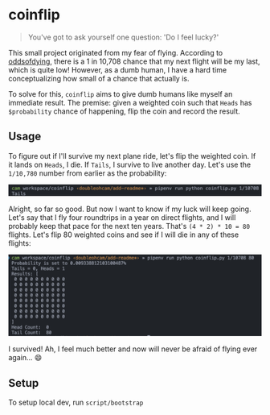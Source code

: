# coinflip

> You've got to ask yourself one question: 'Do I feel lucky?'

This small project originated from my fear of flying. According to [oddsofdying](https://oddsofdying.com/plane/), there is a 1 in 10,708 chance that my next flight will be my last, which is quite low! However, as a dumb human, I have a hard time conceptualizing how small of a chance that actually is.

To solve for this, `coinflip` aims to give dumb humans like myself an immediate result. The premise: given a weighted coin such that `Heads` has `$probability` chance of happening, flip the coin and record the result.

## Usage

To figure out if I'll survive my next plane ride, let's flip the weighted coin. If it lands on `Heads`, I die. If `Tails`, I survive to live another day. Let's use the `1/10,780` number from earlier as the probability:

![flipping a coin](./docs/images/coinflip_plane_crash.png)

Alright, so far so good. But now I want to know if my luck will keep going. Let's say that I fly four roundtrips in a year on direct flights, and I will probably keep that pace for the next ten years. That's `(4 * 2) * 10 = 80` flights. Let's flip 80 weighted coins and see if I will die in any of these flights:

![flipping many coins](./docs/images/coinflips_plane_crash.png)

I survived! Ah, I feel much better and now will never be afraid of flying ever again... :smile:

## Setup

To setup local dev, run `script/bootstrap`
